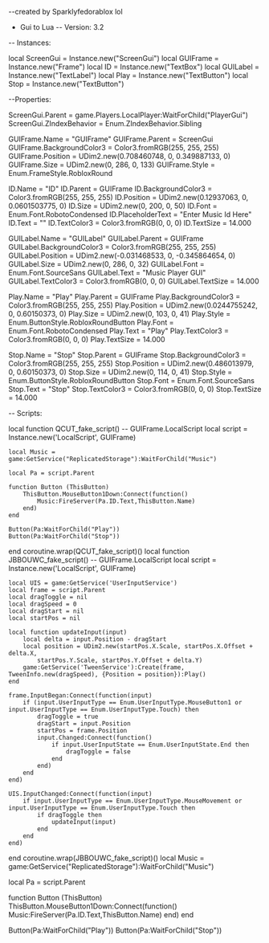 --created by Sparklyfedorablox lol
- Gui to Lua
-- Version: 3.2

-- Instances:

local ScreenGui = Instance.new("ScreenGui")
local GUIFrame = Instance.new("Frame")
local ID = Instance.new("TextBox")
local GUILabel = Instance.new("TextLabel")
local Play = Instance.new("TextButton")
local Stop = Instance.new("TextButton")

--Properties:

ScreenGui.Parent = game.Players.LocalPlayer:WaitForChild("PlayerGui")
ScreenGui.ZIndexBehavior = Enum.ZIndexBehavior.Sibling

GUIFrame.Name = "GUIFrame"
GUIFrame.Parent = ScreenGui
GUIFrame.BackgroundColor3 = Color3.fromRGB(255, 255, 255)
GUIFrame.Position = UDim2.new(0.708460748, 0, 0.349887133, 0)
GUIFrame.Size = UDim2.new(0, 286, 0, 133)
GUIFrame.Style = Enum.FrameStyle.RobloxRound

ID.Name = "ID"
ID.Parent = GUIFrame
ID.BackgroundColor3 = Color3.fromRGB(255, 255, 255)
ID.Position = UDim2.new(0.12937063, 0, 0.0601503775, 0)
ID.Size = UDim2.new(0, 200, 0, 50)
ID.Font = Enum.Font.RobotoCondensed
ID.PlaceholderText = "Enter Music Id Here"
ID.Text = ""
ID.TextColor3 = Color3.fromRGB(0, 0, 0)
ID.TextSize = 14.000

GUILabel.Name = "GUILabel"
GUILabel.Parent = GUIFrame
GUILabel.BackgroundColor3 = Color3.fromRGB(255, 255, 255)
GUILabel.Position = UDim2.new(-0.031468533, 0, -0.345864654, 0)
GUILabel.Size = UDim2.new(0, 286, 0, 32)
GUILabel.Font = Enum.Font.SourceSans
GUILabel.Text = "Music Player GUI"
GUILabel.TextColor3 = Color3.fromRGB(0, 0, 0)
GUILabel.TextSize = 14.000

Play.Name = "Play"
Play.Parent = GUIFrame
Play.BackgroundColor3 = Color3.fromRGB(255, 255, 255)
Play.Position = UDim2.new(0.0244755242, 0, 0.60150373, 0)
Play.Size = UDim2.new(0, 103, 0, 41)
Play.Style = Enum.ButtonStyle.RobloxRoundButton
Play.Font = Enum.Font.RobotoCondensed
Play.Text = "Play"
Play.TextColor3 = Color3.fromRGB(0, 0, 0)
Play.TextSize = 14.000

Stop.Name = "Stop"
Stop.Parent = GUIFrame
Stop.BackgroundColor3 = Color3.fromRGB(255, 255, 255)
Stop.Position = UDim2.new(0.486013979, 0, 0.60150373, 0)
Stop.Size = UDim2.new(0, 114, 0, 41)
Stop.Style = Enum.ButtonStyle.RobloxRoundButton
Stop.Font = Enum.Font.SourceSans
Stop.Text = "Stop"
Stop.TextColor3 = Color3.fromRGB(0, 0, 0)
Stop.TextSize = 14.000

-- Scripts:

local function QCUT_fake_script() -- GUIFrame.LocalScript 
	local script = Instance.new('LocalScript', GUIFrame)

	local Music = game:GetService("ReplicatedStorage"):WaitForChild("Music")
	
	local Pa = script.Parent
	
	function Button (ThisButton)
		ThisButton.MouseButton1Down:Connect(function()
			Music:FireServer(Pa.ID.Text,ThisButton.Name)
		end)
	end
	
	Button(Pa:WaitForChild("Play"))
	Button(Pa:WaitForChild("Stop"))
	
end
coroutine.wrap(QCUT_fake_script)()
local function JBBOUWC_fake_script() -- GUIFrame.LocalScript 
	local script = Instance.new('LocalScript', GUIFrame)

	local UIS = game:GetService('UserInputService')
	local frame = script.Parent
	local dragToggle = nil
	local dragSpeed = 0
	local dragStart = nil
	local startPos = nil
	
	local function updateInput(input)
		local delta = input.Position - dragStart
		local position = UDim2.new(startPos.X.Scale, startPos.X.Offset + delta.X,
			startPos.Y.Scale, startPos.Y.Offset + delta.Y)
		game:GetService('TweenService'):Create(frame, TweenInfo.new(dragSpeed), {Position = position}):Play()
	end
	
	frame.InputBegan:Connect(function(input)
		if (input.UserInputType == Enum.UserInputType.MouseButton1 or input.UserInputType == Enum.UserInputType.Touch) then 
			dragToggle = true
			dragStart = input.Position
			startPos = frame.Position
			input.Changed:Connect(function()
				if input.UserInputState == Enum.UserInputState.End then
					dragToggle = false
				end
			end)
		end
	end)
	
	UIS.InputChanged:Connect(function(input)
		if input.UserInputType == Enum.UserInputType.MouseMovement or input.UserInputType == Enum.UserInputType.Touch then
			if dragToggle then
				updateInput(input)
			end
		end
	end)
	
end
coroutine.wrap(JBBOUWC_fake_script)()
local Music = game:GetService("ReplicatedStorage"):WaitForChild("Music")

local Pa = script.Parent

function Button (ThisButton)
	ThisButton.MouseButton1Down:Connect(function()
		Music:FireServer(Pa.ID.Text,ThisButton.Name)
	end)
end

Button(Pa:WaitForChild("Play"))
Button(Pa:WaitForChild("Stop"))
